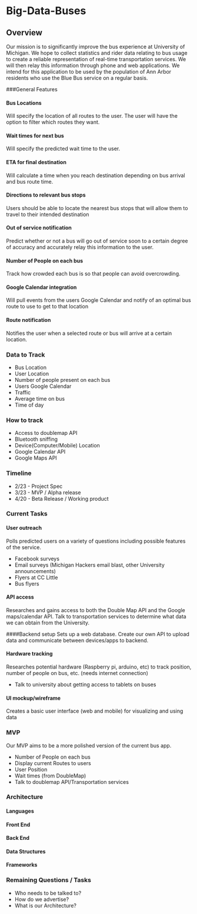 # Big-Data-Buses

## Overview

Our mission is to significantly improve the bus experience at University of Michigan. We hope to collect statistics and rider data relating to bus usage to create a reliable representation of real-time transportation services. We will then relay this information through phone and web applications. We intend for this application to be used by the population of Ann Arbor residents who use the Blue Bus service on a regular basis.

###General Features
#### Bus Locations
Will specify the location of all routes to the user. The user will have the option to filter which routes they want. 

#### Wait times for next bus
Will specify the predicted wait time to the user.

#### ETA for final destination
Will calculate a time when you reach destination depending on bus arrival and bus route time.

#### Directions to relevant bus stops
Users should be able to locate the nearest bus stops that will allow them to travel to their intended destination

#### Out of service notification
Predict whether or not a bus will go out of service soon to a certain degree of accuracy and accurately relay this information to the user.

#### Number of People on each bus
Track how crowded each bus is so that people can avoid overcrowding.

#### Google Calendar integration
Will pull events from the users Google Calendar and notify of an optimal bus route to use to get to that location

#### Route notification
Notifies the user when a selected route or bus will arrive at a certain location.


### Data to Track


+ Bus Location
+ User Location
+ Number of people present on each bus
+ Users Google Calendar
+ Traffic
+ Average time on bus
+ Time of day

### How to track


+ Access to doublemap API
+ Bluetooth sniffing
+ Device(Computer/Mobile) Location
+ Google Calendar API
+ Google Maps API

### Timeline

+ 2/23 - Project Spec
+ 3/23 - MVP / Alpha release
+ 4/20 - Beta Release / Working product

### Current Tasks


#### User outreach
Polls predicted users on a variety of questions including possible features of the service. 
+ Facebook surveys
+ Email surveys (Michigan Hackers email blast, other University announcements)
+ Flyers at CC Little
+ Bus flyers


#### API access
Researches and gains access to both the Double Map API and the Google maps/calendar API. Talk to transportation services to determine what data we can obtain from the University. 

####Backend setup
Sets up a web database. Create our own API to upload data and communicate between devices/apps to backend.


#### Hardware tracking
Researches potential hardware (Raspberry pi, arduino, etc) to track position, number of people on bus, etc. (needs internet connection)
+  Talk to university about getting access to tablets on buses

#### UI mockup/wireframe
Creates a basic user interface (web and mobile) for visualizing and using data

### MVP
Our MVP aims to be a more polished version of the current bus app. 
+ Number of People on each bus
+ Display current Routes to users
+ User Position
+ Wait times (from DoubleMap)
+ Talk to doublemap API/Transportation services

### Architecture


#### Languages


#### Front End

#### Back End

#### Data Structures


#### Frameworks

### Remaining Questions / Tasks
+ Who needs to be talked to?
+ How do we advertise?
+ What is our Architecture?
